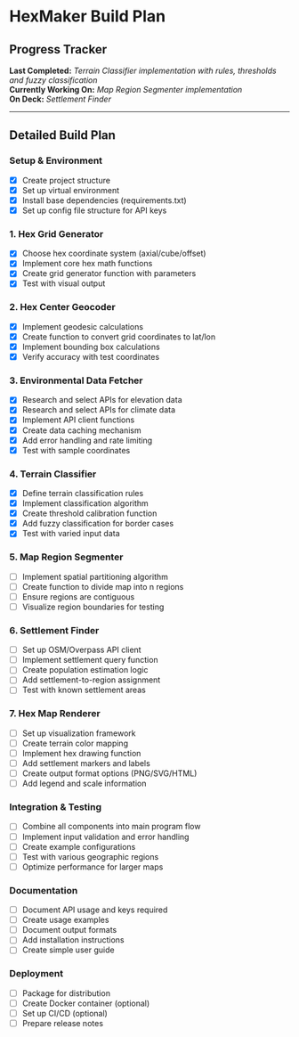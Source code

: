 # HexMaker Build Plan

## Progress Tracker

**Last Completed:** *Terrain Classifier implementation with rules, thresholds and fuzzy classification*  
**Currently Working On:** *Map Region Segmenter implementation*  
**On Deck:** *Settlement Finder*

---

## Detailed Build Plan

### Setup & Environment
- [x] Create project structure
- [x] Set up virtual environment
- [x] Install base dependencies (requirements.txt)
- [x] Set up config file structure for API keys

### 1. Hex Grid Generator
- [x] Choose hex coordinate system (axial/cube/offset)
- [x] Implement core hex math functions
- [x] Create grid generator function with parameters
- [x] Test with visual output

### 2. Hex Center Geocoder
- [x] Implement geodesic calculations
- [x] Create function to convert grid coordinates to lat/lon
- [x] Implement bounding box calculations
- [x] Verify accuracy with test coordinates

### 3. Environmental Data Fetcher
- [x] Research and select APIs for elevation data
- [x] Research and select APIs for climate data
- [x] Implement API client functions
- [x] Create data caching mechanism
- [x] Add error handling and rate limiting
- [x] Test with sample coordinates

### 4. Terrain Classifier
- [x] Define terrain classification rules
- [x] Implement classification algorithm
- [x] Create threshold calibration function
- [x] Add fuzzy classification for border cases
- [x] Test with varied input data

### 5. Map Region Segmenter
- [ ] Implement spatial partitioning algorithm
- [ ] Create function to divide map into n regions
- [ ] Ensure regions are contiguous
- [ ] Visualize region boundaries for testing

### 6. Settlement Finder
- [ ] Set up OSM/Overpass API client
- [ ] Implement settlement query function
- [ ] Create population estimation logic
- [ ] Add settlement-to-region assignment
- [ ] Test with known settlement areas

### 7. Hex Map Renderer
- [ ] Set up visualization framework
- [ ] Create terrain color mapping
- [ ] Implement hex drawing function
- [ ] Add settlement markers and labels
- [ ] Create output format options (PNG/SVG/HTML)
- [ ] Add legend and scale information

### Integration & Testing
- [ ] Combine all components into main program flow
- [ ] Implement input validation and error handling
- [ ] Create example configurations
- [ ] Test with various geographic regions
- [ ] Optimize performance for larger maps

### Documentation
- [ ] Document API usage and keys required
- [ ] Create usage examples
- [ ] Document output formats
- [ ] Add installation instructions
- [ ] Create simple user guide

### Deployment
- [ ] Package for distribution
- [ ] Create Docker container (optional)
- [ ] Set up CI/CD (optional)
- [ ] Prepare release notes